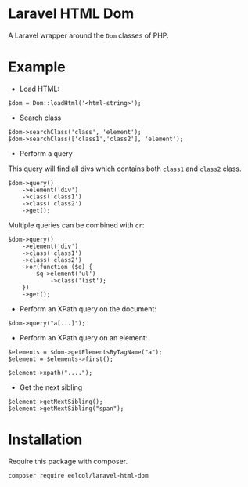 # Laravel HTML Dom

A Laravel wrapper around the `Dom` classes of PHP.

# Example

- Load HTML:

```
$dom = Dom::loadHtml('<html-string>');
```

- Search class

```
$dom->searchClass('class', 'element');
$dom->searchClass(['class1','class2'], 'element');
```

- Perform a query

This query will find all divs which contains both `class1` and `class2` class.

```
$dom->query()
	->element('div')
	->class('class1')
	->class('class2')
	->get();
```

Multiple queries can be combined with `or`:

```
$dom->query()
	->element('div')
	->class('class1')
	->class('class2')
	->or(function ($q) {
		$q->element('ul')
			->class('list');
	})
	->get();
```

- Perform an XPath query on the document:
```
$dom->query("a[...]");
```

- Perform an XPath query on an element:
```
$elements = $dom->getElementsByTagName("a");
$element = $elements->first();

$element->xpath("....");
```

- Get the next sibling
```
$element->getNextSibling();
$element->getNextSibling("span");
```

# Installation

Require this package with composer.

````
composer require eelcol/laravel-html-dom
````
